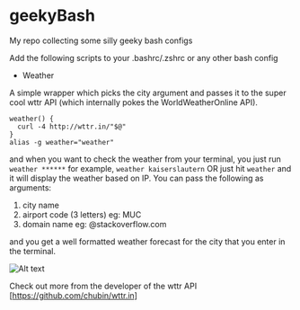 # geekyBash
My repo collecting some silly geeky bash configs

Add the following scripts to your .bashrc/.zshrc or any other bash config 

- Weather

A simple wrapper which picks the city argument and passes it to the super cool wttr API (which internally pokes the WorldWeatherOnline API).

```
weather() {
  curl -4 http://wttr.in/"$@"
}
alias -g weather="weather"
```
and when you want to check the weather from your terminal, you just run `weather ******` for example, 
`weather kaiserslautern` OR just hit `weather` and it will display the weather based on IP. You can pass the following as arguments:

  1. city name
  2. airport code (3 letters) eg: MUC
  3. domain name eg: @stackoverflow.com
  
and you get a well formatted weather forecast for the city that you enter in the terminal.

![Alt text](https://cloud.githubusercontent.com/assets/10843074/14499253/d5cac428-019d-11e6-8c6f-fa7dffe81859.png)

Check out more from the developer of the wttr API [https://github.com/chubin/wttr.in]
